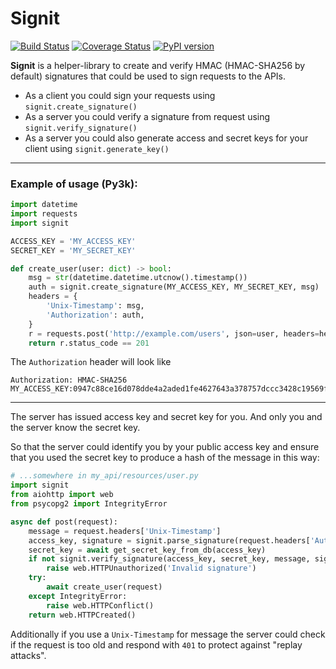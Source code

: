 # Signit

[![Build Status](https://travis-ci.org/f0t0n/signit.svg?branch=master)](https://travis-ci.org/f0t0n/signit)
[![Coverage Status](https://coveralls.io/repos/github/f0t0n/signit/badge.svg?branch=master)](https://coveralls.io/github/f0t0n/signit?branch=master)
[![PyPI version](https://badge.fury.io/py/signit.svg)](https://badge.fury.io/py/signit)

**Signit** is a helper-library to create and verify HMAC (HMAC-SHA256 by default) signatures that could be used to sign requests to the APIs.

- As a client you could sign your requests using `signit.create_signature()`
- As a server you could verify a signature from request using `signit.verify_signature()`
- As a server you could also generate access and secret keys for your client using `signit.generate_key()`

---

### Example of usage (Py3k):

```python
import datetime
import requests
import signit

ACCESS_KEY = 'MY_ACCESS_KEY'
SECRET_KEY = 'MY_SECRET_KEY'

def create_user(user: dict) -> bool:
    msg = str(datetime.datetime.utcnow().timestamp())
    auth = signit.create_signature(MY_ACCESS_KEY, MY_SECRET_KEY, msg)
    headers = {
        'Unix-Timestamp': msg,
        'Authorization': auth,
    }
    r = requests.post('http://example.com/users', json=user, headers=headers)
    return r.status_code == 201
```

The `Authorization` header will look like
```http
Authorization: HMAC-SHA256 MY_ACCESS_KEY:0947c88ce16d078dde4a2aded1fe4627643a378757dccc3428c19569fea99542
```
---

The server has issued access key and secret key for you. And only you and the server know the secret key.

So that the server could identify you by your public access key and ensure 
that you used the secret key to produce a hash of the message in this way:

```python
# ...somewhere in my_api/resources/user.py
import signit
from aiohttp import web
from psycopg2 import IntegrityError

async def post(request):
    message = request.headers['Unix-Timestamp']
    access_key, signature = signit.parse_signature(request.headers['Authorization'])
    secret_key = await get_secret_key_from_db(access_key)
    if not signit.verify_signature(access_key, secret_key, message, signature):
        raise web.HTTPUnauthorized('Invalid signature')
    try:
        await create_user(request)
    except IntegrityError:
        raise web.HTTPConflict()
    return web.HTTPCreated()
```

Additionally if you use a `Unix-Timestamp` for message the server could 
check if the request is too old and respond with `401` to protect against "replay attacks".
